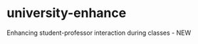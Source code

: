 university-enhance
==================

Enhancing student-professor interaction during classes - NEW
